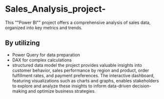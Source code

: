# Sales_Analysis_project-
This ""Power BI"" project offers a comprehensive analysis of sales data, organized into key metrics and trends.
## By utilizing
* Power Query for data preparation
* DAX for complex calculations
* structured data model
the project provides valuable insights into customer behavior, sales performance by region and product, order fulfillment rates, and payment preferences. The interactive dashboard, featuring visualizations such as charts and graphs, enables stakeholders to explore and analyze these insights to inform data-driven decision-making and optimize business strategies.
